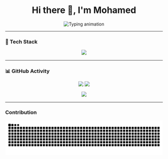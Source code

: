 <h1 align="center">
  Hi there 👋, I'm Mohamed
</h1>

<p align="center">
  <img src="https://readme-typing-svg.herokuapp.com?size=24&color=2F81F7&center=true&vCenter=true&width=500&lines=Electrical+Engineer+⚡;Software+Developer+💻;Open+Source+Enthusiast+🌍" alt="Typing animation" />
</p>

---

### 🚀 Tech Stack  
<p align="center">
  <img src="https://skillicons.dev/icons?i=python,cpp,cs,js,html,css,java,sql,django,flask,dotnet,nodejs,bootstrap,react,git,github,vscode,docker,linux" />
</p>

---

### 📊 GitHub Activity  
<p align="center">
  <img src="https://github-readme-stats.vercel.app/api?username=momahari&show_icons=true&theme=tokyonight" height="170px"/>
  <img src="https://github-readme-streak-stats.herokuapp.com/?user=momahari&theme=tokyonight" height="170px"/>
</p>

<p align="center">
  <img src="https://github-readme-activity-graph.vercel.app/graph?username=momahari&theme=tokyo-night" />
</p>

---

###  Contribution  
<p align="center">
  <img src="https://raw.githubusercontent.com/momahari/momahari/output/snake.svg" alt="Snake animation" />
</p>
